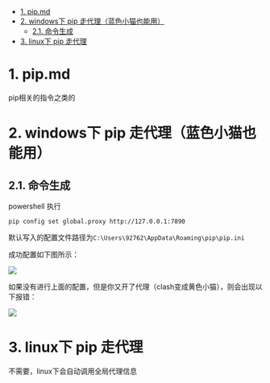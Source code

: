 <!-- TOC -->

- [1. pip.md](#1-pipmd)
- [2. windows下 pip 走代理（蓝色小猫也能用）](#2-windows下-pip-走代理蓝色小猫也能用)
  - [2.1. 命令生成](#21-命令生成)
- [3. linux下 pip 走代理](#3-linux下-pip-走代理)

<!-- /TOC -->

# 1. pip.md

pip相关的指令之类的

# 2. windows下 pip 走代理（蓝色小猫也能用）

## 2.1. 命令生成

powershell 执行

```
pip config set global.proxy http://127.0.0.1:7890
```

默认写入的配置文件路径为```C:\Users\92762\AppData\Roaming\pip\pip.ini```

成功配置如下图所示：

![](https://cdn.jsdelivr.net/gh/gf9276/image/conda/20230223200109.png)

如果没有进行上面的配置，但是你又开了代理（clash变成黄色小猫），则会出现以下报错：

![](https://cdn.jsdelivr.net/gh/gf9276/image/conda/20230223200214.png)

# 3. linux下 pip 走代理

不需要，linux下会自动调用全局代理信息